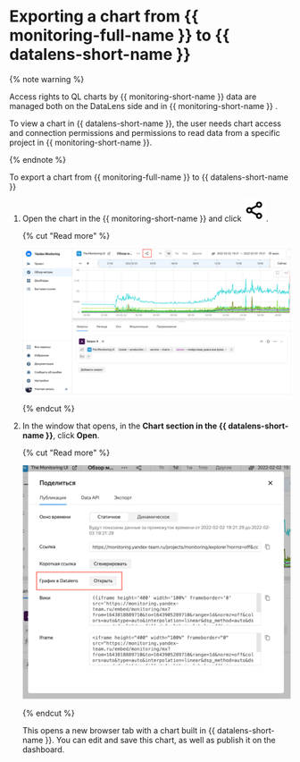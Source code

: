 # Exporting a chart from {{ monitoring-full-name }} to {{ datalens-short-name }}

{% note warning %}

Access rights to QL charts by {{ monitoring-short-name }} data are managed both on the DataLens side and in {{ monitoring-short-name }} .

To view a chart in {{ datalens-short-name }}, the user needs chart access and connection permissions and permissions to read data from a specific project in {{ monitoring-short-name }}.

{% endnote %}

To export a chart from {{ monitoring-full-name }} to {{ datalens-short-name }}

1. Open the chart in the {{ monitoring-short-name }} and click ![image](../../../_assets/datalens/share.svg).

   {% cut "Read more" %}

   ![image](../../../_assets/datalens/operations/chart/export-from-monitoring/chart.png)

   {% endcut %}

1. In the window that opens, in the **Chart section in the {{ datalens-short-name }}**, click **Open**.

   {% cut "Read more" %}

   ![image](../../../_assets/datalens/operations/chart/export-from-monitoring/share.png)

   {% endcut %}

   This opens a new browser tab with a chart built in {{ datalens-short-name }}. You can edit and save this chart, as well as publish it on the dashboard.
